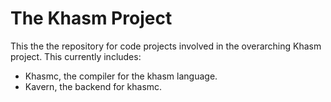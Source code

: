 # The Khasm Project

This the the repository for code projects involved in the overarching Khasm project. This currently includes:

- Khasmc, the compiler for the khasm language.
- Kavern, the backend for khasmc.
